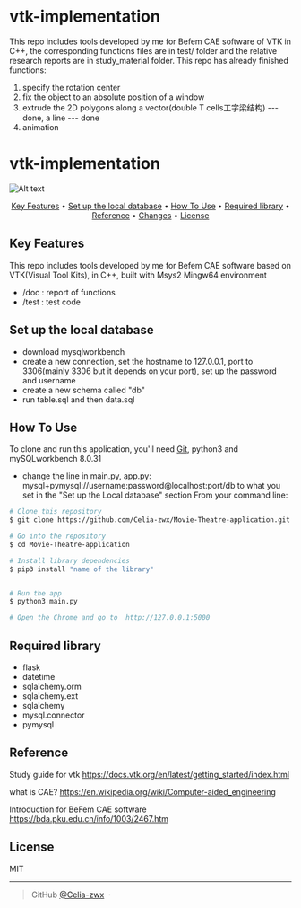 # vtk-implementation
This repo includes tools developed by me for Befem CAE software of VTK in C++, the corresponding functions files are in test/ folder and the relative research reports are in study_material folder.
This repo has already finished functions:
1. specify the rotation center
2. fix the object to an absolute position of a window
3. extrude the 2D polygons along a vector(double T cells工字梁结构) --- done, a line --- done
4. animation
# vtk-implementation

<img src="/6400project.drawio.png" alt="Alt text" title="ER Diagram">

<p align="center">
  <a href="#key-features">Key Features</a> •
  <a href="#set-up-the-local-database">Set up the local database</a> •
  <a href="#how-to-use">How To Use</a> •
  <a href="#required-library">Required library</a> •
  <a href="#reference">Reference</a> •
  <a href="#changes">Changes</a> •
  <a href="#license">License</a>
</p>



## Key Features

This repo includes tools developed by me for Befem CAE software based on VTK(Visual Tool Kits), in C++, built with Msys2 Mingw64 environment

* /doc : report of functions
* /test : test code

## Set up the local database
* download mysqlworkbench
* create a new connection, set the hostname to 127.0.0.1, port to 3306(mainly 3306 but it depends on your port), set up the password and username
* create a new schema called "db"
* run table.sql and then data.sql

## How To Use

To clone and run this application, you'll need [Git](https://git-scm.com), python3 and mySQLworkbench 8.0.31

* change the line in main.py, app.py: mysql+pymysql://username:password@localhost:port/db to what you set in the "Set up the Local database" section
From your command line:

```bash
# Clone this repository
$ git clone https://github.com/Celia-zwx/Movie-Theatre-application.git

# Go into the repository
$ cd Movie-Theatre-application

# Install library dependencies
$ pip3 install "name of the library"


# Run the app
$ python3 main.py

# Open the Chrome and go to  http://127.0.0.1:5000

```



## Required library
* flask 
* datetime
* sqlalchemy.orm
* sqlalchemy.ext
* sqlalchemy
* mysql.connector
* pymysql

## Reference
Study guide for vtk
https://docs.vtk.org/en/latest/getting_started/index.html

what is CAE?
https://en.wikipedia.org/wiki/Computer-aided_engineering

Introduction for BeFem CAE software
https://bda.pku.edu.cn/info/1003/2467.htm


## License

MIT

---

> GitHub [@Celia-zwx](https://github.com/Celia-zwx) &nbsp;&middot;&nbsp;


